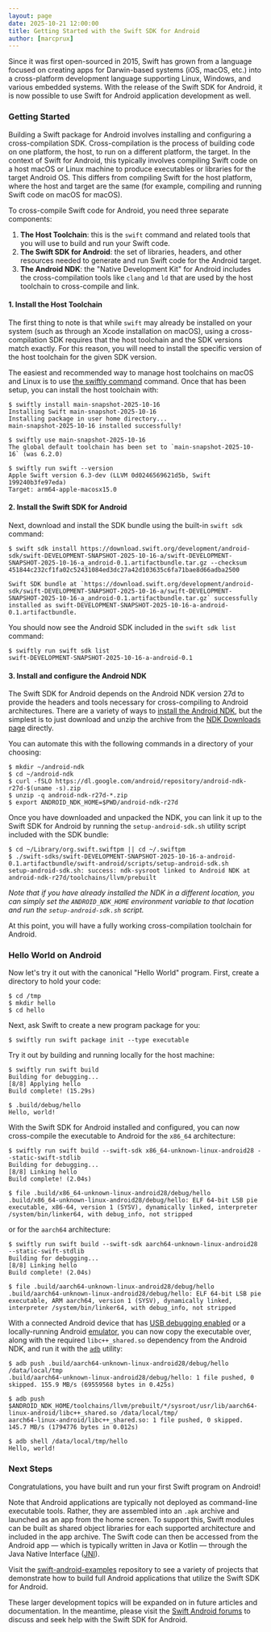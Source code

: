 ```yaml
---
layout: page
date: 2025-10-21 12:00:00
title: Getting Started with the Swift SDK for Android
author: [marcprux]
---
```


Since it was first open-sourced in 2015, Swift has grown from a language focused on creating apps for Darwin-based systems (iOS, macOS, etc.) into a cross-platform development language supporting Linux, Windows, and various embedded systems. With the release of the Swift SDK for Android, it is now possible to use Swift for Android application development as well.

### Getting Started

Building a Swift package for Android involves installing and configuring a cross-compilation SDK. Cross-compilation is the process of building code on one platform, the host, to run on a different platform, the target. In the context of Swift for Android, this typically involves compiling Swift code on a host macOS or Linux machine to produce executables or libraries for the target Android OS. This differs from compiling Swift for the host platform, where the host and target are the same (for example, compiling and running Swift code on macOS for macOS).

To cross-compile Swift code for Android, you need three separate components:

1. **The Host Toolchain**: this is the `swift` command and related tools that you will use to build and run your Swift code.
2. **The Swift SDK for Android**: the set of libraries, headers, and other resources needed to generate and run Swift code for the Android target.
3. **The Android NDK**: the "Native Development Kit" for Android includes the cross-compilation tools like `clang` and `ld` that are used by the host toolchain to cross-compile and link.


#### 1. Install the Host Toolchain

The first thing to note is that while `swift` may already be installed on your system (such as through an Xcode installation on macOS), using a cross-compilation SDK requires that the host toolchain and the SDK versions match exactly. For this reason, you will need to install the specific version of the host toolchain for the given SDK version.

The easiest and recommended way to manage host toolchains on macOS and Linux is to use [the swiftly command](https://www.swift.org/swiftly/documentation/swiftly/getting-started) command. Once that has been setup, you can install the host toolchain with:

```console
$ swiftly install main-snapshot-2025-10-16
Installing Swift main-snapshot-2025-10-16
Installing package in user home directory...
main-snapshot-2025-10-16 installed successfully!

$ swiftly use main-snapshot-2025-10-16
The global default toolchain has been set to `main-snapshot-2025-10-16` (was 6.2.0)

$ swiftly run swift --version
Apple Swift version 6.3-dev (LLVM 0d0246569621d5b, Swift 199240b3fe97eda)
Target: arm64-apple-macosx15.0
```

#### 2. Install the Swift SDK for Android

Next, download and install the SDK bundle using the built-in `swift sdk` command:

```console
$ swift sdk install https://download.swift.org/development/android-sdk/swift-DEVELOPMENT-SNAPSHOT-2025-10-16-a/swift-DEVELOPMENT-SNAPSHOT-2025-10-16-a_android-0.1.artifactbundle.tar.gz --checksum 451844c232cf1fa02c52431084ed3dc27a42d103635c6fa71bae8d66adba2500

Swift SDK bundle at `https://download.swift.org/development/android-sdk/swift-DEVELOPMENT-SNAPSHOT-2025-10-16-a/swift-DEVELOPMENT-SNAPSHOT-2025-10-16-a_android-0.1.artifactbundle.tar.gz` successfully installed as swift-DEVELOPMENT-SNAPSHOT-2025-10-16-a-android-0.1.artifactbundle.
```

You should now see the Android SDK included in the `swift sdk list` command:

```console
$ swiftly run swift sdk list
swift-DEVELOPMENT-SNAPSHOT-2025-10-16-a-android-0.1
```

#### 3. Install and configure the Android NDK

The Swift SDK for Android depends on the Android NDK version 27d to provide the headers and tools necessary for cross-compiling to Android architectures. There are a variety of ways to [install the Android NDK](https://developer.android.com/ndk/guides), but the simplest is to just download and unzip the archive from the [NDK Downloads page](https://developer.android.com/ndk/downloads/#lts-downloads) directly.

You can automate this with the following commands in a directory of your choosing:

```console
$ mkdir ~/android-ndk
$ cd ~/android-ndk
$ curl -fSLO https://dl.google.com/android/repository/android-ndk-r27d-$(uname -s).zip
$ unzip -q android-ndk-r27d-*.zip
$ export ANDROID_NDK_HOME=$PWD/android-ndk-r27d
```

Once you have downloaded and unpacked the NDK, you can link it up to the Swift SDK for Android by running the `setup-android-sdk.sh` utility script included with the SDK bundle:

```console
$ cd ~/Library/org.swift.swiftpm || cd ~/.swiftpm
$ ./swift-sdks/swift-DEVELOPMENT-SNAPSHOT-2025-10-16-a-android-0.1.artifactbundle/swift-android/scripts/setup-android-sdk.sh
setup-android-sdk.sh: success: ndk-sysroot linked to Android NDK at android-ndk-r27d/toolchains/llvm/prebuilt
```

*Note that if you have already installed the NDK in a different location, you can simply set the `ANDROID_NDK_HOME` environment variable to that location and run the `setup-android-sdk.sh` script.*

At this point, you will have a fully working cross-compilation toolchain for Android.

### Hello World on Android

Now let's try it out with the canonical "Hello World" program. First, create a directory to hold your code:

```console
$ cd /tmp
$ mkdir hello
$ cd hello
```

Next, ask Swift to create a new program package for you:

```console
$ swiftly run swift package init --type executable
```

Try it out by building and running locally for the host machine:

```console
$ swiftly run swift build
Building for debugging...
[8/8] Applying hello
Build complete! (15.29s)

$ .build/debug/hello
Hello, world!
```

With the Swift SDK for Android installed and configured, you can now cross-compile the executable to Android for the `x86_64` architecture:

```console
$ swiftly run swift build --swift-sdk x86_64-unknown-linux-android28 --static-swift-stdlib
Building for debugging...
[8/8] Linking hello
Build complete! (2.04s)

$ file .build/x86_64-unknown-linux-android28/debug/hello
.build/x86_64-unknown-linux-android28/debug/hello: ELF 64-bit LSB pie executable, x86-64, version 1 (SYSV), dynamically linked, interpreter /system/bin/linker64, with debug_info, not stripped
```

or for the `aarch64` architecture:

```console
$ swiftly run swift build --swift-sdk aarch64-unknown-linux-android28 --static-swift-stdlib
Building for debugging...
[8/8] Linking hello
Build complete! (2.04s)

$ file .build/aarch64-unknown-linux-android28/debug/hello
.build/aarch64-unknown-linux-android28/debug/hello: ELF 64-bit LSB pie executable, ARM aarch64, version 1 (SYSV), dynamically linked, interpreter /system/bin/linker64, with debug_info, not stripped
```

With a connected Android device that has [USB debugging enabled](https://developer.android.com/studio/debug/dev-options#Enable-debugging) or a locally-running Android [emulator](https://developer.android.com/studio/run/emulator#get-started), you can now copy the executable over, along with the required `libc++_shared.so` dependency from the Android NDK, and run it with the [`adb`](https://developer.android.com/tools/adb) utility:

```console
$ adb push .build/aarch64-unknown-linux-android28/debug/hello /data/local/tmp
.build/aarch64-unknown-linux-android28/debug/hello: 1 file pushed, 0 skipped. 155.9 MB/s (69559568 bytes in 0.425s)

$ adb push $ANDROID_NDK_HOME/toolchains/llvm/prebuilt/*/sysroot/usr/lib/aarch64-linux-android/libc++_shared.so /data/local/tmp/
aarch64-linux-android/libc++_shared.so: 1 file pushed, 0 skipped. 145.7 MB/s (1794776 bytes in 0.012s)

$ adb shell /data/local/tmp/hello
Hello, world!
```

### Next Steps

Congratulations, you have built and run your first Swift program on Android!

Note that Android applications are typically not deployed as command-line executable tools. Rather, they are assembled into an `.apk` archive and launched as an app from the home screen. To support this, Swift modules can be built as shared object libraries for each supported architecture and included in the app archive. The Swift code can then be accessed from the Android app — which is typically written in Java or Kotlin — through the Java Native Interface ([JNI](https://developer.android.com/training/articles/perf-jni)).

Visit the [swift-android-examples](https://github.com/swiftlang/swift-android-examples) repository to see a variety of projects that demonstrate how to build full Android applications that utilize the Swift SDK for Android.

These larger development topics will be expanded on in future articles and documentation. In the meantime, please visit the [Swift Android forums](https://forums.swift.org/c/platform/android/115) to discuss and seek help with the Swift SDK for Android.

